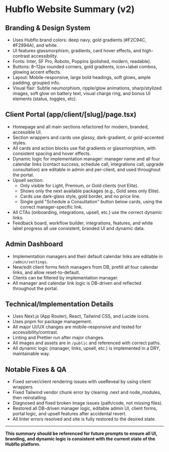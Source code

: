 # Hubflo Website Summary (v2)

## Branding & Design System
- Uses Hubflo brand colors: deep navy, gold gradients (#F2C94C, #F2994A), and white.
- UI features glassmorphism, gradients, card hover effects, and high-contrast accessibility.
- Fonts: Inter, SF Pro, Roboto, Poppins (polished, modern, readable).
- Buttons: 8–12px rounded corners, gold gradients, icon+label combos, glowing accent effects.
- Layout: Mobile-responsive, large bold headings, soft glows, ample padding, grouped info.
- Visual flair: Subtle neumorphism, ripple/glow animations, sharp/stylized images, soft glow on battery text, visual charge ring, and bonus UI elements (status, toggles, etc).

## Client Portal (app/client/[slug]/page.tsx)
- Homepage and all main sections refactored for modern, branded, accessible UI.
- Section wrappers and cards use glassy, dark-gradient, or gold-accented styles.
- All cards and action blocks use flat gradients or glassmorphism, with consistent spacing and hover effects.
- Dynamic logic for implementation manager: manager name and all four calendar links (contact success, schedule call, integrations call, upgrade consultation) are editable in admin and per-client, and used throughout the portal.
- Upsell section:
  - Only visible for Light, Premium, or Gold clients (not Elite).
  - Shows only the next available packages (e.g., Gold sees only Elite).
  - Cards use dark-glass style, gold border, and no price line.
  - Single gold "Schedule a Consultation" button below cards, using the correct manager-specific link.
- All CTAs (onboarding, integrations, upsell, etc.) use the correct dynamic links.
- Feedback board, workflow builder, integrations, features, and white label progress all use consistent, branded UI and dynamic data.

## Admin Dashboard
- Implementation managers and their default calendar links are editable in `/admin/settings`.
- New/edit client forms fetch managers from DB, prefill all four calendar links, and allow reset-to-default.
- Clients can be filtered by implementation manager.
- All manager and calendar link logic is DB-driven and reflected throughout the portal.

## Technical/Implementation Details
- Uses Next.js (App Router), React, Tailwind CSS, and Lucide icons.
- Uses pnpm for package management.
- All major UI/UX changes are mobile-responsive and tested for accessibility/contrast.
- Linting and Prettier run after major changes.
- All images and assets are in `/public` and referenced with correct paths.
- All dynamic logic (manager, links, upsell, etc.) is implemented in a DRY, maintainable way.

## Notable Fixes & QA
- Fixed server/client rendering issues with useReveal by using client wrappers.
- Fixed Tailwind vendor chunk error by clearing .next and node_modules, then reinstalling.
- Diagnosed and fixed broken image issues (path/code, not missing files).
- Restored all DB-driven manager logic, editable admin UI, client forms, portal logic, and upsell features after accidental revert.
- All linter errors resolved and site is fully restored to the desired state.

---

**This summary should be referenced for future prompts to ensure all UI, branding, and dynamic logic is consistent with the current state of the Hubflo platform.** 